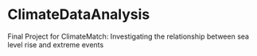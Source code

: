 # ClimateDataAnalysis
Final Project for ClimateMatch: Investigating the relationship between sea level rise and extreme events
